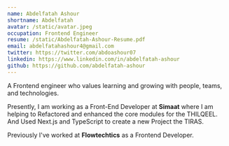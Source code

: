```yaml
---
name: Abdelfatah Ashour
shortname: Abdelfatah
avatar: /static/avatar.jpeg
occupation: Frontend Engineer
resume: /static/Abdelfatah-Ashour-Resume.pdf
email: abdelfatahashour4@gmail.com
twitter: https://twitter.com/abdoashour07
linkedin: https://www.linkedin.com/in/abdelfatah-ashour
github: https://github.com/abdelfatah-ashour
---
```


A Frontend engineer who values learning and growing with people, teams, and technologies.

Presently, I am working as a Front-End Developer at **Simaat** where I am helping to Refactored and enhanced the core modules for the THILQEEL. And Used Next.js and TypeScript to create a new Project the TIRAS.

Previously I've worked at **Flowtechtics** as a Frontend Developer.

